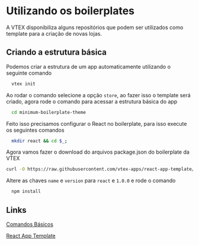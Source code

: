 # Utilizando os boilerplates
A VTEX disponibiliza alguns repositórios que podem ser utilizados como template para a criação de novas lojas.

## Criando a estrutura básica
Podemos criar a estrutura de um app automaticamente utilizando o seguinte comando
```bash
  vtex init
```
Ao rodar o comando selecione a opção `store`, ao fazer isso o template será criado, agora rode o comando para acessar a estrutura básica do app
```bash
  cd minimum-boilerplate-theme
```
Feito isso precisamos configurar o React no boilerplate, para isso execute os seguintes comandos
```bash
  mkdir react && cd $_;
```
Agora vamos fazer o download do arquivos package.json do boilerplate da VTEX
```bash
curl -O https://raw.githubusercontent.com/vtex-apps/react-app-template/master/react/package.json && code package.json;
```
Altere as chaves `name` e `version` para `react` e `1.0.0` e rode o comando
```bash
  npm install
```

## Links
[Comandos Básicos](../docs/pt/cli/02_comandos.md)

[React App Template](https://github.com/vtex-apps/react-app-template/) 